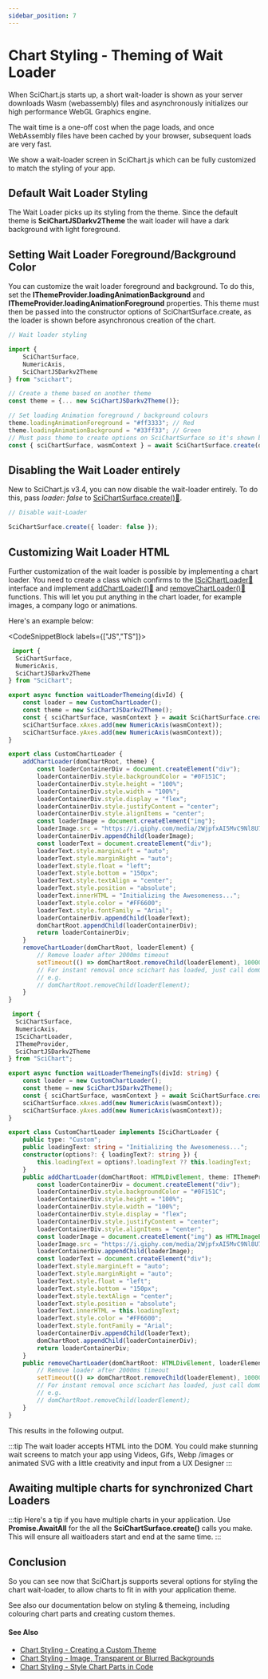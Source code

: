```yaml
---
sidebar_position: 7
---
```


# Chart Styling - Theming of Wait Loader

When SciChart.js starts up, a short wait-loader is shown as your server downloads Wasm (webassembly) files and asynchronously initializes our high performance WebGL Graphics engine.

The wait time is a one-off cost when the page loads, and once WebAssembly files have been cached by your browser, subsequent loads are very fast.

We show a wait-loader screen in SciChart.js which can be fully customized to match the styling of your app.

Default Wait Loader Styling
---------------------------

The Wait Loader picks up its styling from the theme. Since the default theme is **SciChartJSDarkv2Theme** the wait loader will have a dark background with light foreground.

<CenteredImageWrapper
    src="/images/Styling_WaitLoaderTheme_Default.png"
/>

Setting Wait Loader Foreground/Background Color
-----------------------------------------------

You can customize the wait loader foreground and background. To do this, set the **IThemeProvider.loadingAnimationBackground** and **IThemeProvider.loadingAnimationForeground** properties. This theme must then be passed into the constructor options of SciChartSurface.create, as the loader is shown before asynchronous creation of the chart.

```ts
// Wait loader styling

import {
    SciChartSurface,
    NumericAxis,
    SciChartJSDarkv2Theme
} from "scichart";

// Create a theme based on another theme
const theme = {... new SciChartJSDarkv2Theme()};

// Set loading Animation foreground / background colours
theme.loadingAnimationForeground = "#ff3333"; // Red
theme.loadingAnimationBackground = "#33ff33"; // Green
// Must pass theme to create options on SciChartSurface so it's shown before creation
const { sciChartSurface, wasmContext } = await SciChartSurface.create(divId,{ theme });
```

<CenteredImageWrapper
    src="/images/Styling_WaitLoaderTheme_CustomColours.png"
/>

Disabling the Wait Loader entirely
----------------------------------

New to SciChart.js v3.4, you can now disable the wait-loader entirely. To do this, pass _loader: false_ to [SciChartSurface.create():blue_book:](https://www.scichart.com/documentation/js/current/typedoc/classes/scichartsurface.html#create).

```ts
// Disable wait-Loader

SciChartSurface.create({ loader: false });
```

Customizing Wait Loader HTML
----------------------------

Further customization of the wait loader is possible by implementing a chart loader. You need to create a class which confirms to the [ISciChartLoader:blue_book:](https://www.scichart.com/documentation/js/current/typedoc/interfaces/iscichartloader.html) interface and implement [addChartLoader():blue_book:](https://www.scichart.com/documentation/js/current/typedoc/interfaces/iscichartloader.html#addchartloader) and [removeChartLoader():blue_book:](https://www.scichart.com/documentation/js/current/typedoc/interfaces/iscichartloader.html#removechartloader) functions. This will let you put anything in the chart loader, for example images, a company logo or animations.

Here's an example below:

<CodeSnippetBlock labels={["JS","TS"]}>
```ts
 import { 
  SciChartSurface,
  NumericAxis,
  SciChartJSDarkv2Theme
} from "SciChart";

export async function waitLoaderThemeing(divId) {
    const loader = new CustomChartLoader();
    const theme = new SciChartJSDarkv2Theme();
    const { sciChartSurface, wasmContext } = await SciChartSurface.create(divId,{ loader, theme });
    sciChartSurface.xAxes.add(new NumericAxis(wasmContext));
    sciChartSurface.yAxes.add(new NumericAxis(wasmContext));
}

export class CustomChartLoader {
    addChartLoader(domChartRoot, theme) {
        const loaderContainerDiv = document.createElement("div");
        loaderContainerDiv.style.backgroundColor = "#0F151C";
        loaderContainerDiv.style.height = "100%";
        loaderContainerDiv.style.width = "100%";
        loaderContainerDiv.style.display = "flex";
        loaderContainerDiv.style.justifyContent = "center";
        loaderContainerDiv.style.alignItems = "center";
        const loaderImage = document.createElement("img");
        loaderImage.src = "https://i.giphy.com/media/2WjpfxAI5MvC9Nl8U7/giphy.webp";
        loaderContainerDiv.appendChild(loaderImage);
        const loaderText = document.createElement("div");
        loaderText.style.marginLeft = "auto";
        loaderText.style.marginRight = "auto";
        loaderText.style.float = "left";
        loaderText.style.bottom = "150px";
        loaderText.style.textAlign = "center";
        loaderText.style.position = "absolute";
        loaderText.innerHTML = "Initializing the Awesomeness...";
        loaderText.style.color = "#FF6600";
        loaderText.style.fontFamily = "Arial";
        loaderContainerDiv.appendChild(loaderText);
        domChartRoot.appendChild(loaderContainerDiv);
        return loaderContainerDiv;
    }
    removeChartLoader(domChartRoot, loaderElement) {
        // Remove loader after 2000ms timeout
        setTimeout(() => domChartRoot.removeChild(loaderElement), 100000);
        // For instant removal once scichart has loaded, just call domChartRoot.removeChild(loaderElement) without the setTimeout
        // e.g.
        // domChartRoot.removeChild(loaderElement);
    }
}
```
```ts
 import { 
  SciChartSurface,
  NumericAxis,
  ISciChartLoader,
  IThemeProvider,
  SciChartJSDarkv2Theme
} from "SciChart";

export async function waitLoaderThemeingTs(divId: string) {
    const loader = new CustomChartLoader();
    const theme = new SciChartJSDarkv2Theme();
    const { sciChartSurface, wasmContext } = await SciChartSurface.create(divId,{ loader, theme });
    sciChartSurface.xAxes.add(new NumericAxis(wasmContext));
    sciChartSurface.yAxes.add(new NumericAxis(wasmContext));
}

export class CustomChartLoader implements ISciChartLoader {
    public type: "Custom";
    public loadingText: string = "Initializing the Awesomeness...";
    constructor(options?: { loadingText?: string }) {
        this.loadingText = options?.loadingText ?? this.loadingText;
    }
    public addChartLoader(domChartRoot: HTMLDivElement, theme: IThemeProvider): HTMLElement {
        const loaderContainerDiv = document.createElement("div");
        loaderContainerDiv.style.backgroundColor = "#0F151C";
        loaderContainerDiv.style.height = "100%";
        loaderContainerDiv.style.width = "100%";
        loaderContainerDiv.style.display = "flex";
        loaderContainerDiv.style.justifyContent = "center";
        loaderContainerDiv.style.alignItems = "center";
        const loaderImage = document.createElement("img") as HTMLImageElement;
        loaderImage.src = "https://i.giphy.com/media/2WjpfxAI5MvC9Nl8U7/giphy.webp";
        loaderContainerDiv.appendChild(loaderImage);
        const loaderText = document.createElement("div");
        loaderText.style.marginLeft = "auto";
        loaderText.style.marginRight = "auto";
        loaderText.style.float = "left";
        loaderText.style.bottom = "150px";
        loaderText.style.textAlign = "center";
        loaderText.style.position = "absolute";
        loaderText.innerHTML = this.loadingText;
        loaderText.style.color = "#FF6600";
        loaderText.style.fontFamily = "Arial";
        loaderContainerDiv.appendChild(loaderText);
        domChartRoot.appendChild(loaderContainerDiv);
        return loaderContainerDiv;
    }
    public removeChartLoader(domChartRoot: HTMLDivElement, loaderElement: HTMLElement): void {
        // Remove loader after 2000ms timeout
        setTimeout(() => domChartRoot.removeChild(loaderElement), 100000);
        // For instant removal once scichart has loaded, just call domChartRoot.removeChild(loaderElement) without the setTimeout
        // e.g.
        // domChartRoot.removeChild(loaderElement);
    }
}
```
 
</CodeSnippetBlock>


This results in the following output.

<CenteredImageWrapper
    src="/images/styling_custom_waitloader.gif"
/>

:::tip
The wait loader accepts HTML into the DOM. You could make stunning wait screens to match your app using Videos, Gifs, Webp /images or animated SVG with a little creativity and input from a UX Designer
:::

Awaiting multiple charts for synchronized Chart Loaders
-------------------------------------------------------

:::tip
Here's a tip if you have multiple charts in your application. Use **Promise.AwaitAll** for the all the **SciChartSurface.create()** calls you make. This will ensure all waitloaders start and end at the same time.
:::

Conclusion
----------

So you can see now that SciChart.js supports several options for styling the chart wait-loader, to allow charts to fit in with your application theme.

See also our documentation below on styling & themeing, including colouring chart parts and creating custom themes.

#### See Also

* [Chart Styling - Creating a Custom Theme](/docs/2d-charts/styling-and-theming/creating-custom-theme/index.md)
* [Chart Styling - Image, Transparent or Blurred Backgrounds](/docs/2d-charts/styling-and-theming/image-transparent-blurred-backgrounds/index.md)
* [Chart Styling - Style Chart Parts in Code](/docs/2d-charts/styling-and-theming/style-chart-parts-in-code/index.md)